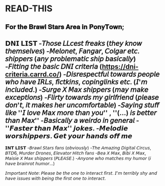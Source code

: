 # READ-THIS
𝐅𝐨𝐫 𝐭𝐡𝐞 𝐁𝐫𝐚𝐰𝐥 𝐒𝐭𝐚𝐫𝐬 𝐀𝐫𝐞𝐚 𝐢𝐧 𝐏𝐨𝐧𝐲𝐓𝐨𝐰𝐧;
--------------------
𝗗𝗡𝗜 𝗟𝗜𝗦𝗧
-𝘛𝘩𝘰𝘴𝘦 𝘓𝘓𝘤𝘦𝘴𝘵 𝘧𝘳𝘦𝘢𝘬𝘴 (𝘵𝘩𝘦𝘺 𝘬𝘯𝘰𝘸 𝘵𝘩𝘦𝘮𝘴𝘦𝘭𝘷𝘦𝘴)
-𝘔𝘦𝘭𝘰𝘯𝘦𝘵, 𝘍𝘢𝘯𝘨𝘢𝘳, 𝘊𝘰𝘭𝘨𝘢𝘳 𝘦𝘵𝘤. 𝘴𝘩𝘪𝘱𝘱𝘦𝘳𝘴 (𝘢𝘯𝘺 𝘱𝘳𝘰𝘣𝘭𝘦𝘮𝘢𝘵𝘪𝘤 𝘴𝘩𝘪𝘱 𝘣𝘢𝘴𝘪𝘤𝘢𝘭𝘭𝘺)
-𝘍𝘪𝘵𝘵𝘪𝘯𝘨 𝘵𝘩𝘦 𝘣𝘢𝘴𝘪𝘤 𝘋𝘕𝘐 𝘤𝘳𝘪𝘵𝘦𝘳𝘪𝘢 (https://dni-criteria.carrd.co/)
-𝘋𝘪𝘴𝘳𝘦𝘴𝘱𝘦𝘤𝘵𝘧𝘶𝘭 𝘵𝘰𝘸𝘢𝘳𝘥𝘴 𝘱𝘦𝘰𝘱𝘭𝘦 𝘸𝘩𝘰 𝘩𝘢𝘷𝘦 𝘐𝘙𝘓𝘴, 𝘧𝘪𝘤𝘵𝘬𝘪𝘯𝘴, 𝘤𝘰𝘱𝘪𝘯𝘨𝘭𝘪𝘯𝘬𝘴 𝘦𝘵𝘤. (𝘐'𝘮 𝘪𝘯𝘤𝘭𝘶𝘥𝘦𝘥.)
-𝘚𝘶𝘳𝘨𝘦 𝘟 𝘔𝘢𝘹 𝘴𝘩𝘪𝘱𝘱𝘦𝘳𝘴 (𝘮𝘢𝘺 𝘮𝘢𝘬𝘦 𝘦𝘹𝘤𝘦𝘱𝘵𝘪𝘰𝘯𝘴)
-𝘍𝘭𝘪𝘳𝘵𝘺 𝘵𝘰𝘸𝘢𝘳𝘥𝘴 𝘮𝘺 𝘨𝘪𝘳𝘭𝘧𝘳𝘪𝘦𝘯𝘥 (𝘱𝘭𝘦𝘢𝘴𝘦 𝘥𝘰𝘯'𝘵, 𝘪𝘵 𝘮𝘢𝘬𝘦𝘴 𝘩𝘦𝘳 𝘶𝘯𝘤𝘰𝘮𝘧𝘰𝘳𝘵𝘢𝘣𝘭𝘦)
-𝘚𝘢𝘺𝘪𝘯𝘨 𝘴𝘵𝘶𝘧𝘧 𝘭𝘪𝘬𝘦 ''𝘐 𝘭𝘰𝘷𝘦 𝘔𝘢𝘹 𝘮𝘰𝘳𝘦 𝘵𝘩𝘢𝘯 𝘺𝘰𝘶'' , ''(...) 𝘪𝘴 𝘣𝘦𝘵𝘵𝘦𝘳 𝘵𝘩𝘢𝘯 𝘔𝘢𝘹''
-𝘉𝘢𝘴𝘪𝘤𝘢𝘭𝘭𝘺 𝘢 𝘸𝘦𝘪𝘳𝘥𝘰 𝘪𝘯 𝘨𝘦𝘯𝘦𝘳𝘢𝘭
-''𝙁𝙖𝙨𝙩𝙚𝙧 𝙩𝙝𝙖𝙣 𝙈𝙖𝙭'' 𝙟𝙤𝙠𝙚𝙨.
-𝙈𝙚𝙡𝙤𝙙𝙞𝙚 𝙬𝙤𝙧𝙨𝙝𝙞𝙥𝙥𝙚𝙧𝙨. 𝙂𝙚𝙩 𝙮𝙤𝙪𝙧 𝙝𝙖𝙣𝙙𝙨 𝙤𝙛𝙛 𝙢𝙚
--------------------
𝗜𝗡𝗧 𝗟𝗜𝗦𝗧
-𝘉𝘳𝘢𝘸𝘭 𝘚𝘵𝘢𝘳𝘴 𝘧𝘢𝘯𝘴 (𝘰𝘣𝘷𝘪𝘰𝘶𝘴𝘭𝘺)
-𝘛𝘩𝘦 𝘈𝘮𝘢𝘻𝘪𝘯𝘨 𝘋𝘪𝘨𝘪𝘵𝘢𝘭 𝘊𝘪𝘳𝘤𝘶𝘴, 𝘉𝘛𝘋6, 𝘔𝘶𝘳𝘥𝘦𝘳 𝘋𝘳𝘰𝘯𝘦𝘴, 𝘌𝘭𝘦𝘷𝘢𝘵𝘰𝘳 𝘏𝘪𝘵𝘤𝘩 𝘧𝘢𝘯𝘴
-𝘉𝘦𝘢 𝘟 𝘔𝘢𝘹, 𝘉𝘪𝘣𝘪 𝘟 𝘔𝘢𝘹, 𝘔𝘢𝘪𝘴𝘪𝘦 𝘟 𝘔𝘢𝘹 𝘴𝘩𝘪𝘱𝘱𝘦𝘳𝘴 (𝘗𝘓𝘌𝘈𝘚𝘌.)
-𝘈𝘯𝘺𝘰𝘯𝘦 𝘸𝘩𝘰 𝘮𝘢𝘵𝘤𝘩𝘦𝘴 𝘮𝘺 𝘩𝘶𝘮𝘰𝘳 (𝘪 𝘩𝘢𝘷𝘦 𝘣𝘳𝘢𝘪𝘯𝘳𝘰𝘵 𝘩𝘶𝘮𝘰𝘳...)

𝘐𝘮𝘱𝘰𝘳𝘵𝘢𝘯𝘵 𝘕𝘰𝘵𝘦: 𝘗𝘭𝘦𝘢𝘴𝘦 𝘣𝘦 𝘵𝘩𝘦 𝘰𝘯𝘦 𝘵𝘰 𝘪𝘯𝘵𝘦𝘳𝘢𝘤𝘵 𝘧𝘪𝘳𝘴𝘵. 𝘐'𝘮 𝘵𝘦𝘳𝘳𝘪𝘣𝘭𝘺 𝘴𝘩𝘺 𝘢𝘯𝘥 𝘩𝘢𝘷𝘦 𝘪𝘴𝘴𝘶𝘦𝘴 𝘸𝘪𝘵𝘩 𝘣𝘦𝘪𝘯𝘨 𝘵𝘩𝘦 𝘧𝘪𝘳𝘴𝘵 𝘰𝘯𝘦 𝘵𝘰 𝘪𝘯𝘵𝘦𝘳𝘢𝘤𝘵.
